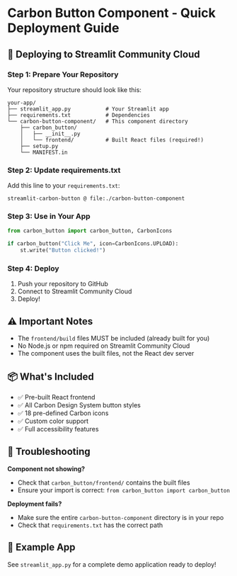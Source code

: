 # Carbon Button Component - Quick Deployment Guide

## 🚀 Deploying to Streamlit Community Cloud

### Step 1: Prepare Your Repository

Your repository structure should look like this:
```
your-app/
├── streamlit_app.py           # Your Streamlit app
├── requirements.txt           # Dependencies
└── carbon-button-component/   # This component directory
    ├── carbon_button/
    │   ├── __init__.py
    │   └── frontend/          # Built React files (required!)
    ├── setup.py
    └── MANIFEST.in
```

### Step 2: Update requirements.txt

Add this line to your `requirements.txt`:
```
streamlit-carbon-button @ file:./carbon-button-component
```

### Step 3: Use in Your App

```python
from carbon_button import carbon_button, CarbonIcons

if carbon_button("Click Me", icon=CarbonIcons.UPLOAD):
    st.write("Button clicked!")
```

### Step 4: Deploy

1. Push your repository to GitHub
2. Connect to Streamlit Community Cloud
3. Deploy!

## ⚠️ Important Notes

- The `frontend/build` files MUST be included (already built for you)
- No Node.js or npm required on Streamlit Community Cloud
- The component uses the built files, not the React dev server

## 📦 What's Included

- ✅ Pre-built React frontend
- ✅ All Carbon Design System button styles
- ✅ 18 pre-defined Carbon icons
- ✅ Custom color support
- ✅ Full accessibility features

## 🐛 Troubleshooting

**Component not showing?**
- Check that `carbon_button/frontend/` contains the built files
- Ensure your import is correct: `from carbon_button import carbon_button`

**Deployment fails?**
- Make sure the entire `carbon-button-component` directory is in your repo
- Check that `requirements.txt` has the correct path

## 📝 Example App

See `streamlit_app.py` for a complete demo application ready to deploy!